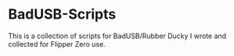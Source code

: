 # BadUSB-Scripts
This is a collection of scripts for BadUSB/Rubber Ducky I wrote and collected for Flipper Zero use.
